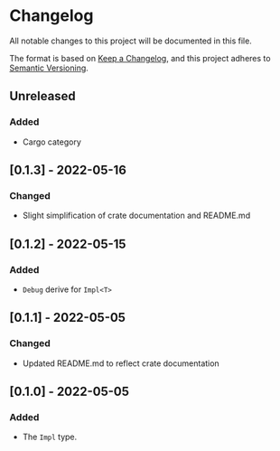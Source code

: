 # Changelog
All notable changes to this project will be documented in this file.

The format is based on [Keep a Changelog](https://keepachangelog.com/en/1.0.0/),
and this project adheres to [Semantic Versioning](https://semver.org/spec/v2.0.0.html).

## Unreleased
### Added
- Cargo category

## [0.1.3] - 2022-05-16
### Changed
- Slight simplification of crate documentation and README.md

## [0.1.2] - 2022-05-15
### Added
- `Debug` derive for `Impl<T>`

## [0.1.1] - 2022-05-05
### Changed
- Updated README.md to reflect crate documentation

## [0.1.0] - 2022-05-05
### Added
- The `Impl` type.
